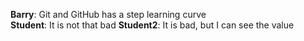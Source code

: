 **Barry**: Git and GitHub has a step learning curve  
**Student**: It is not that bad
**Student2**: It is bad, but I can see the value
